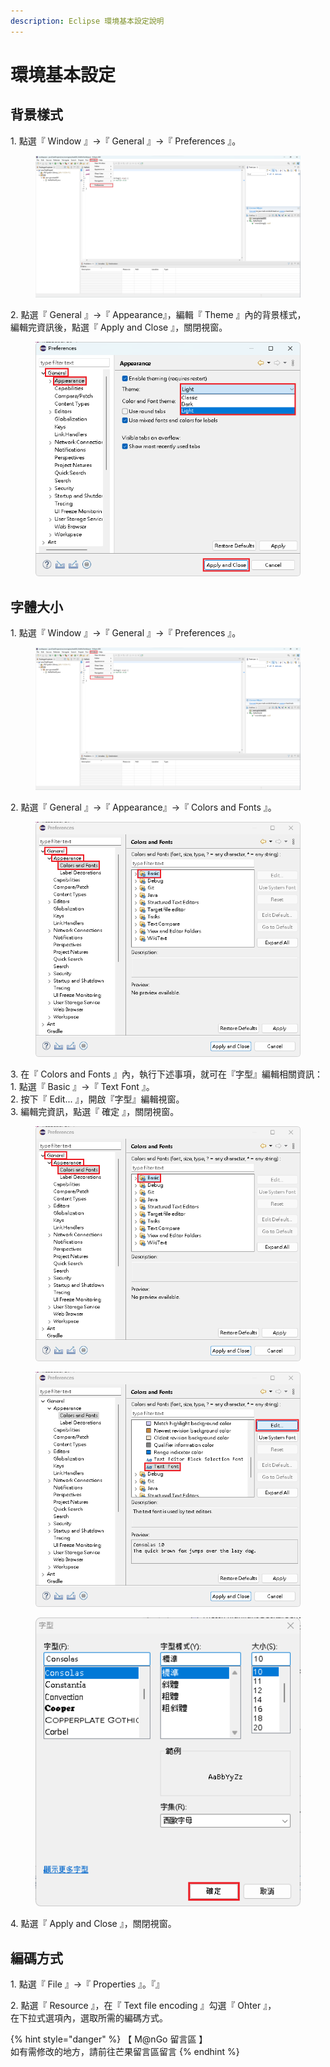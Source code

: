 ```yaml
---
description: Eclipse 環境基本設定說明
---
```


# 環境基本設定

## 背景樣式

1\. 點選『 Window 』->『 General 』->『 Preferences 』。

<figure><img src="../../../../../.gitbook/assets/0031.png" alt=""><figcaption></figcaption></figure>

2\. 點選『 General 』->『 Appearance』，編輯『 Theme 』內的背景樣式，\
&#x20;   編輯完資訊後，點選『 Apply and Close 』，關閉視窗。

<figure><img src="../../../../../.gitbook/assets/0032.png" alt=""><figcaption></figcaption></figure>

## 字體大小

1\. 點選『 Window 』->『 General 』->『 Preferences 』。

<figure><img src="../../../../../.gitbook/assets/0031.png" alt=""><figcaption></figcaption></figure>

2\. 點選『 General 』->『 Appearance』->『 Colors and Fonts 』。

<figure><img src="../../../../../.gitbook/assets/0033 (1).png" alt=""><figcaption></figcaption></figure>

3\. 在『 Colors and Fonts 』內，執行下述事項，就可在『字型』編輯相關資訊：\
&#x20;   1\. 點選『 Basic 』->『 Text Font 』。\
&#x20;   2\. 按下『 Edit... 』，開啟『字型』編輯視窗。\
&#x20;   3\. 編輯完資訊，點選『 確定 』，關閉視窗。

<div>

<figure><img src="../../../../../.gitbook/assets/0033.png" alt=""><figcaption></figcaption></figure>

 

<figure><img src="../../../../../.gitbook/assets/0034.png" alt=""><figcaption></figcaption></figure>

 

<figure><img src="../../../../../.gitbook/assets/0035.png" alt=""><figcaption></figcaption></figure>

</div>

4\. 點選『 Apply and Close 』，關閉視窗。

## 編碼方式

1\. 點選『 File 』->『 Properties 』。『』

2\. 點選『 Resource 』，在『 Text file encoding 』勾選『 Ohter 』，\
&#x20;   在下拉式選項內，選取所需的編碼方式。



{% hint style="danger" %}
【 M@nGo 留言區 】\
如有需修改的地方，請前往芒果留言區留言
{% endhint %}
